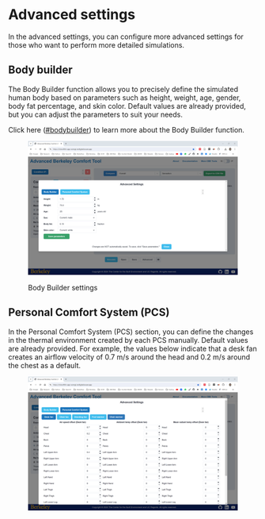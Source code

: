 # Advanced settings

In the advanced settings, you can configure more advanced settings for those who want to perform more detailed simulations.

## Body builder

The Body Builder function allows you to precisely define the simulated human body based on parameters such as height, weight, age, gender, body fat percentage, and skin color. Default values are already provided, but you can adjust the parameters to suit your needs.&#x20;

Click here ([#bodybuilder](../what-is-the-abc-model/thermal-phygiology-model.md#bodybuilder "mention")) to learn more about the Body Builder function.

<figure><img src="../../.gitbook/assets/image (5).png" alt=""><figcaption><p>Body Builder settings</p></figcaption></figure>

## Personal Comfort System (PCS)

In the Personal Comfort System (PCS) section, you can define the changes in the thermal environment created by each PCS manually. Default values are already provided. For example, the values below indicate that a desk fan creates an airflow velocity of 0.7 m/s around the head and 0.2 m/s around the chest as a default.

<figure><img src="../../.gitbook/assets/image (76).png" alt=""><figcaption></figcaption></figure>
